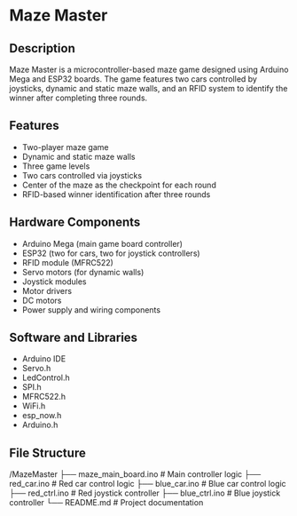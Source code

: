 # Maze Master

## Description
Maze Master is a microcontroller-based maze game designed using Arduino Mega and ESP32 boards. The game features two cars controlled by joysticks, dynamic and static maze walls, and an RFID system to identify the winner after completing three rounds.

## Features
- Two-player maze game
- Dynamic and static maze walls
- Three game levels
- Two cars controlled via joysticks
- Center of the maze as the checkpoint for each round
- RFID-based winner identification after three rounds

## Hardware Components
- Arduino Mega (main game board controller)
- ESP32 (two for cars, two for joystick controllers)
- RFID module (MFRC522)
- Servo motors (for dynamic walls)
- Joystick modules
- Motor drivers
- DC motors
- Power supply and wiring components

## Software and Libraries
- Arduino IDE
- Servo.h
- LedControl.h
- SPI.h
- MFRC522.h
- WiFi.h
- esp_now.h
- Arduino.h

## File Structure
/MazeMaster
   ├── maze_main_board.ino   # Main controller logic
   ├── red_car.ino           # Red car control logic
   ├── blue_car.ino          # Blue car control logic
   ├── red_ctrl.ino          # Red joystick controller
   ├── blue_ctrl.ino         # Blue joystick controller
   └── README.md             # Project documentation